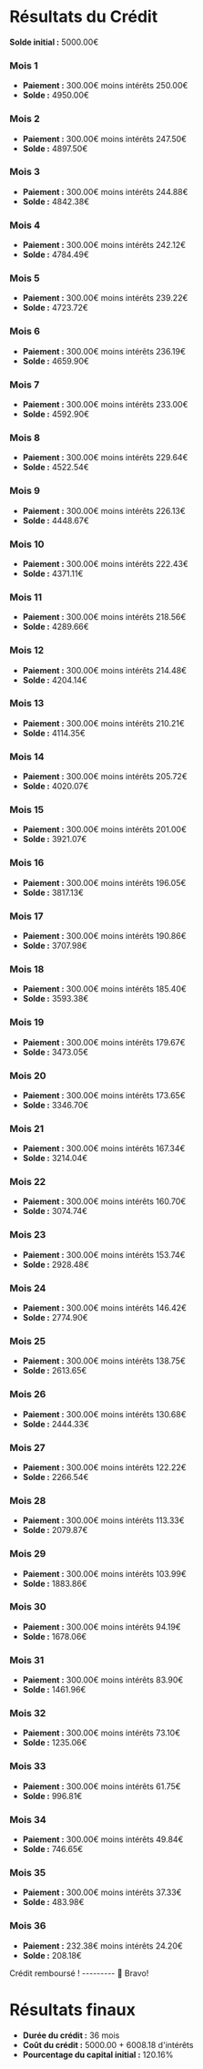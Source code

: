 # Résultats du Crédit

**Solde initial :** 5000.00€


### Mois 1
- **Paiement :** 300.00€ moins intérêts 250.00€
- **Solde :** 4950.00€

### Mois 2
- **Paiement :** 300.00€ moins intérêts 247.50€
- **Solde :** 4897.50€

### Mois 3
- **Paiement :** 300.00€ moins intérêts 244.88€
- **Solde :** 4842.38€

### Mois 4
- **Paiement :** 300.00€ moins intérêts 242.12€
- **Solde :** 4784.49€

### Mois 5
- **Paiement :** 300.00€ moins intérêts 239.22€
- **Solde :** 4723.72€

### Mois 6
- **Paiement :** 300.00€ moins intérêts 236.19€
- **Solde :** 4659.90€

### Mois 7
- **Paiement :** 300.00€ moins intérêts 233.00€
- **Solde :** 4592.90€

### Mois 8
- **Paiement :** 300.00€ moins intérêts 229.64€
- **Solde :** 4522.54€

### Mois 9
- **Paiement :** 300.00€ moins intérêts 226.13€
- **Solde :** 4448.67€

### Mois 10
- **Paiement :** 300.00€ moins intérêts 222.43€
- **Solde :** 4371.11€

### Mois 11
- **Paiement :** 300.00€ moins intérêts 218.56€
- **Solde :** 4289.66€

### Mois 12
- **Paiement :** 300.00€ moins intérêts 214.48€
- **Solde :** 4204.14€

### Mois 13
- **Paiement :** 300.00€ moins intérêts 210.21€
- **Solde :** 4114.35€

### Mois 14
- **Paiement :** 300.00€ moins intérêts 205.72€
- **Solde :** 4020.07€

### Mois 15
- **Paiement :** 300.00€ moins intérêts 201.00€
- **Solde :** 3921.07€

### Mois 16
- **Paiement :** 300.00€ moins intérêts 196.05€
- **Solde :** 3817.13€

### Mois 17
- **Paiement :** 300.00€ moins intérêts 190.86€
- **Solde :** 3707.98€

### Mois 18
- **Paiement :** 300.00€ moins intérêts 185.40€
- **Solde :** 3593.38€

### Mois 19
- **Paiement :** 300.00€ moins intérêts 179.67€
- **Solde :** 3473.05€

### Mois 20
- **Paiement :** 300.00€ moins intérêts 173.65€
- **Solde :** 3346.70€

### Mois 21
- **Paiement :** 300.00€ moins intérêts 167.34€
- **Solde :** 3214.04€

### Mois 22
- **Paiement :** 300.00€ moins intérêts 160.70€
- **Solde :** 3074.74€

### Mois 23
- **Paiement :** 300.00€ moins intérêts 153.74€
- **Solde :** 2928.48€

### Mois 24
- **Paiement :** 300.00€ moins intérêts 146.42€
- **Solde :** 2774.90€

### Mois 25
- **Paiement :** 300.00€ moins intérêts 138.75€
- **Solde :** 2613.65€

### Mois 26
- **Paiement :** 300.00€ moins intérêts 130.68€
- **Solde :** 2444.33€

### Mois 27
- **Paiement :** 300.00€ moins intérêts 122.22€
- **Solde :** 2266.54€

### Mois 28
- **Paiement :** 300.00€ moins intérêts 113.33€
- **Solde :** 2079.87€

### Mois 29
- **Paiement :** 300.00€ moins intérêts 103.99€
- **Solde :** 1883.86€

### Mois 30
- **Paiement :** 300.00€ moins intérêts 94.19€
- **Solde :** 1678.06€

### Mois 31
- **Paiement :** 300.00€ moins intérêts 83.90€
- **Solde :** 1461.96€

### Mois 32
- **Paiement :** 300.00€ moins intérêts 73.10€
- **Solde :** 1235.06€

### Mois 33
- **Paiement :** 300.00€ moins intérêts 61.75€
- **Solde :** 996.81€

### Mois 34
- **Paiement :** 300.00€ moins intérêts 49.84€
- **Solde :** 746.65€

### Mois 35
- **Paiement :** 300.00€ moins intérêts 37.33€
- **Solde :** 483.98€

### Mois 36
- **Paiement :** 232.38€ moins intérêts 24.20€
- **Solde :** 208.18€

Crédit remboursé ! --------- 🎉 Bravo!

# Résultats finaux
- **Durée du crédit :** 36 mois
- **Coût du crédit :** 5000.00 + 6008.18 d'intérêts
- **Pourcentage du capital initial :** 120.16%
